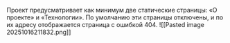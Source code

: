 Проект предусматривает как минимум две статические страницы: «О проекте» и «Технологии». По умолчанию эти страницы отключены, и по их адресу отображается страница с ошибкой 404.
![[Pasted image 20251016211832.png]]